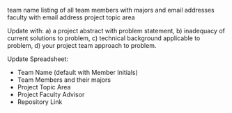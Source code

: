 team name
listing of all team members with majors and email addresses
faculty with email address
project topic area

Update with:
 a) a project abstract with problem statement, 
 b) inadequacy of current solutions to problem, 
 c) technical background applicable to problem, 
 d) your project team approach to problem.

 Update Spreadsheet:
- Team Name (default with Member Initials)
- Team Members and their majors
- Project Topic Area
- Project Faculty Advisor
- Repository Link
